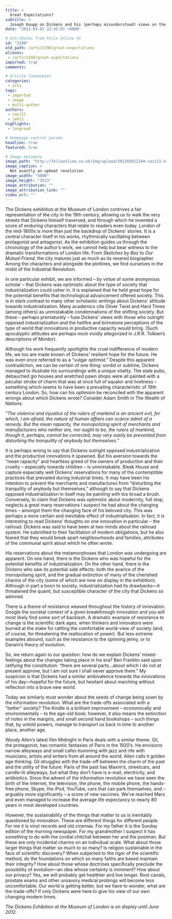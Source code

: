 ```yaml
---
title: >
  Great Expectations?
subtitle: >
  Joseph Kaupp on Dickens and his (perhaps misunderstood) views on the Industrial Revolution
date: "2012-03-01 22:45:01 +0000"

# Attributes from Felix Online V1
id: "2290"
old_path: /arts/2290/great-expectations
aliases:
 - /arts/2290/great-expectations
imported: true
comments:

# Article Taxonomies
categories:
 - arts
tags:
 - imported
 - image
 - multi-author
authors:
 - cac111
 - jwk11
highlights:
 - longread

# Homepage control params
headline: true
featured: true

# Image metadata
image_path: "http://felixonline.co.uk/img/upload/201203012244-cac111-4-14-hine-breakerboys-01139u11.jpg"
image_caption: >
  Not exactly an upbeat revolution
image_width: "5000"
image_height: "3523"
image_attribution: ""
image_attribution_link: ""
video_url: ""
---
```


The Dickens exhibition at the Museum of London contrives a fair representation of the city in the 19th century, allowing us to walk the very streets that Dickens himself traversed, and through which he invented a score of enduring characters that relate to readers even today. London of the mid-1800s is more than just the backdrop of Dickens’ stories. It is a central character itself in his works, rhythmically vacillating between protagonist and antagonist. As the exhibition guides us through the chronology of the author’s work, we cannot help but bear witness to the dramatic transformations of London life. From _Sketches by Boz_ to _Our Mutual Friend_, the city matures just as much as its revered biographer. Among the characters and alongside the plotlines, we find ourselves in the midst of the Industrial Revolution.

In one particular exhibit, we are informed – by virtue of some anonymous scholar – that Dickens was optimistic about the type of society that industrialization could usher in. It is explained that he held great hope for the potential benefits that technological advancement offered society. This is in stark contrast to many other scholastic writings about Dickens’ attitude towards industrialization. Many academics cite Oliver Twist and Hard Times (among others) as unmistakable condemnations of the shifting society. But these – perhaps prematurely – fuse Dickens’ views with those who outright opposed industrialization and the hellfire and brimstone perceptions of the type of world that innovations in productive capacity would bring. (Such apocalyptic attitudes are perhaps most vividly allegorized in J.R.R. Tolkien’s descriptions of Mordor).

Although his work frequently spotlights the cruel indifference of modern life, we too are made known of Dickens’ resilient hope for the future. He was even once referred to as a “vulgar optimist.” Despite this apparent contradiction, we can be certain of one thing: sordid or sublime, Dickens managed to illustrate his surroundings with a unique vitality. The stale pubs, debauched gin houses and wretched pawn shops were all painted with a peculiar stroke of charm that was at once full of squalor and liveliness – something which seems to have been a prevailing characteristic of 19th century London.
 So, how can his optimism be reconciled with the apparent wrongs about which Dickens wrote? Consider Adam Smith in The Wealth of Nations:

_“The violence and injustice of the rulers of mankind is an ancient evil, for which, I am afraid, the nature of human affairs can scarce admit of a remedy. But the mean rapacity, the monopolizing spirit of merchants and manufacturers who neither are, nor ought to be, the rulers of mankind, though it, perhaps, cannot be corrected, may very easily be prevented from disturbing the tranquility of anybody but themselves.”_

It is perhaps wrong to say that Dickens outright opposed industrialization and the productive innovations it spawned. But his aversion towards the “mean rapacity” and heartless greed of the owners of production and their cruelty – especially towards children – is unmistakable. Bleak House and capture especially well Dickens’ reservations for many of the contemptible practices that prevailed during industrial times. It may have been his intention to prevent the merchants and manufactures from “disturbing the tranquility of anybody but themselves,” although to say that Dickens opposed industrialization in itself may be painting with too broad a brush. Conversely, to claim that Dickens was optimistic about modernity, full stop, neglects a great many reservations I suspect he had about the changing times – amongst them the changing face of his beloved city. This was perhaps a more certain and inevitable effect of industrialisation. In fact, it is interesting to read Dickens’ thoughts on one innovation in particular – the railroad. Dickens was said to have been at two minds about the railroad system. He submitted to their facilitation of modern obligations, but he also feared that they would break apart neighbourhoods and families, attributes of the communal spirit about which he often wrote.

His reservations about the metamorphoses that London was undergoing are apparent. On one hand, there is the Dickens who was hopeful for the potential benefits of industrialization. On the other hand, there is the Dickens who saw its potential side effects: both the avarice of the monopolising spirit, and the gradual extinction of many of the cherished charms of the city (some of which are now on display in the exhibition). Although in part a boon to society, industrialization had its drawbacks—it threatened the quaint, but susceptible character of the city that Dickens so admired.

There is a theme of resistance weaved throughout the history of innovation. Google the societal context of a given breakthrough innovation and you will most likely find some sort of backlash. A dramatic example of resistance to change is the scientific dark ages, when thinkers and innovators were burned at the stake for rattling the comfortable world-view of society (and, of course, for threatening the reallocation of power). But less extreme examples abound, such as the resistance to the spinning jenny, or to Darwin’s theory of evolution.

So, we return again to our question: how do we explain Dickens’ mixed-feelings about the changes taking place in his era? Ben Franklin said upon ratifying the constitution: “there are several parts…about which I do not at present approve, but I am not sure I shall never approve them.” My suspicion is that Dickens had a similar ambivalence towards the innovations of his day—hopeful for the future, but hesitant about marching without reflection into a brave new world.

Today we similarly must wonder about the seeds of change being sown by the information revolution. What are the trade-offs associated with a “better” society? The Kindle is a brilliant improvement – economically and environmentally – to the age-old book; however, it also means the extinction of notes in the margins, and small second hand bookshops – such things that, by untold powers, manage to transport us back in time to another place, another age.

Woody Allen’s latest film Midnight in Paris deals with a similar theme. Gil, the protagonist, has romantic fantasies of Paris in the 1920’s. He envisions narrow alleyways and small cafes humming with jazz and rife with musicians, artists and writers from all around the world. Allen calls it golden age thinking. Gil struggles with the trade-off between the charm of the past and the utility of the future. Paris of the past has Maxim’s, streetcars, and candle-lit alleyways, but what they don’t have is e-mail, electricity, and antibiotics. Since the advent of the information revolution we have seen the birth of the Internet, the television, the phone, the mobile phone, the hands-free phone, Skype, the iPod, YouTube, cars that can park themselves, and – arguably more significantly – a score of new vaccines. We’ve reached Mars and even managed to increase the average life expectancy to nearly 80 years in most developed countries.

However, the sustainability of the things that matter to us is inevitably questioned by innovation. These are different things for different people. For me it is vinyl records and old cinemas. For my father it is the Sunday edition of the morning newspaper. For my grandmother I suspect it has something to do with the cordial chitchat between her and the postman. But these are only incidental charms on an individual scale. What about those larger things that matter so much to so many? Is religion sustainable in the face of scientific discovery? When subjected to the rigor of the scientific method, do the foundations on which so many faiths are based maintain their integrity? How about those whose doctrines specifically preclude the possibility of evolution—an idea whose certainty is imminent? How about our privacy? Yes, we will probably get healthier and live longer. Root canals, prostate exams and other unsavory medical probings will become less uncomfortable. Our world is getting better, but we have to wonder, what are the trade-offs? If only Dickens were here to give his view of our own changing modern times.

_The Dickens Exhibition at the Museum of London is on display until June 2012._
